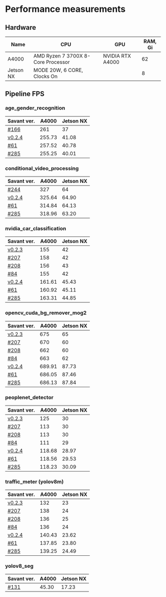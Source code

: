 # Performance measurements

## Hardware

| Name      | CPU                                | GPU              | RAM, Gi |
|-----------|------------------------------------|------------------|---------|
| A4000     | AMD Ryzen 7 3700X 8-Core Processor | NVIDIA RTX A4000 | 62      |
| Jetson NX | MODE 20W, 6 CORE, Clocks On        |                  | 8       |

## Pipeline FPS

### age_gender_recognition

| Savant ver.                                                      | A4000  | Jetson NX |
|------------------------------------------------------------------|--------|-----------|
| [#166](https://github.com/insight-platform/Savant/issues/166)    | 261    | 37        |
| [v0.2.4](https://github.com/insight-platform/Savant/tree/v0.2.4) | 255.73 | 41.08     |
| [#61](https://github.com/insight-platform/Savant/issues/61)      | 257.52 | 40.78     |
| [#285](https://github.com/insight-platform/Savant/issues/285)    | 255.25 | 40.01     |

### conditional_video_processing

| Savant ver.                                                      | A4000  | Jetson NX |
|------------------------------------------------------------------|--------|-----------|
| [#244](https://github.com/insight-platform/Savant/issues/244)    | 327    | 64        |
| [v0.2.4](https://github.com/insight-platform/Savant/tree/v0.2.4) | 325.64 | 64.90     |
| [#61](https://github.com/insight-platform/Savant/issues/61)      | 314.84 | 64.13     |
| [#285](https://github.com/insight-platform/Savant/issues/285)    | 318.96 | 63.20     |

### nvidia_car_classification

| Savant ver.                                                      | A4000  | Jetson NX |
|------------------------------------------------------------------|--------|-----------|
| [v0.2.3](https://github.com/insight-platform/Savant/tree/v0.2.3) | 155    | 42        |
| [#207](https://github.com/insight-platform/Savant/issues/207)    | 158    | 42        |
| [#208](https://github.com/insight-platform/Savant/issues/208)    | 156    | 43        |
| [#84](https://github.com/insight-platform/Savant/issues/84)      | 155    | 42        |
| [v0.2.4](https://github.com/insight-platform/Savant/tree/v0.2.4) | 161.61 | 45.43     |
| [#61](https://github.com/insight-platform/Savant/issues/61)      | 160.92 | 45.11     |
| [#285](https://github.com/insight-platform/Savant/issues/285)    | 163.31 | 44.85     |

### opencv_cuda_bg_remover_mog2

| Savant ver.                                                      | A4000  | Jetson NX |
|------------------------------------------------------------------|--------|-----------|
| [v0.2.3](https://github.com/insight-platform/Savant/tree/v0.2.3) | 675    | 65        |
| [#207](https://github.com/insight-platform/Savant/issues/207)    | 670    | 60        |
| [#208](https://github.com/insight-platform/Savant/issues/208)    | 662    | 60        |
| [#84](https://github.com/insight-platform/Savant/issues/84)      | 663    | 62        |
| [v0.2.4](https://github.com/insight-platform/Savant/tree/v0.2.4) | 689.91 | 87.73     |
| [#61](https://github.com/insight-platform/Savant/issues/61)      | 686.05 | 87.46     |
| [#285](https://github.com/insight-platform/Savant/issues/285)    | 686.13 | 87.84     |

### peoplenet_detector

| Savant ver.                                                      | A4000  | Jetson NX |
|------------------------------------------------------------------|--------|-----------|
| [v0.2.3](https://github.com/insight-platform/Savant/tree/v0.2.3) | 125    | 30        |
| [#207](https://github.com/insight-platform/Savant/issues/207)    | 113    | 30        |
| [#208](https://github.com/insight-platform/Savant/issues/208)    | 113    | 30        |
| [#84](https://github.com/insight-platform/Savant/issues/84)      | 111    | 29        |
| [v0.2.4](https://github.com/insight-platform/Savant/tree/v0.2.4) | 118.68 | 28.97     |
| [#61](https://github.com/insight-platform/Savant/issues/61)      | 118.56 | 29.53     |
| [#285](https://github.com/insight-platform/Savant/issues/285)    | 118.23 | 30.09     |

### traffic_meter (yolov8m)

| Savant ver.                                                      | A4000  | Jetson NX |
|------------------------------------------------------------------|--------|-----------|
| [v0.2.3](https://github.com/insight-platform/Savant/tree/v0.2.3) | 132    | 23        |
| [#207](https://github.com/insight-platform/Savant/issues/207)    | 138    | 24        |
| [#208](https://github.com/insight-platform/Savant/issues/208)    | 136    | 25        |
| [#84](https://github.com/insight-platform/Savant/issues/84)      | 136    | 24        |
| [v0.2.4](https://github.com/insight-platform/Savant/tree/v0.2.4) | 140.43 | 23.62     |
| [#61](https://github.com/insight-platform/Savant/issues/61)      | 137.85 | 23.80     |
| [#285](https://github.com/insight-platform/Savant/issues/285)    | 139.25 | 24.49     |

### yolov8_seg

| Savant ver.                                                   | A4000 | Jetson NX |
|---------------------------------------------------------------|-------|-----------|
| [#131](https://github.com/insight-platform/Savant/issues/131) | 45.30 | 17.23     |
